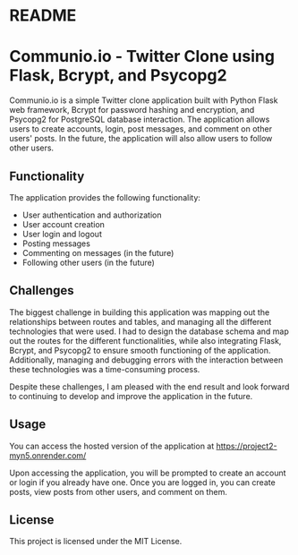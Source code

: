 # README

# Communio.io - Twitter Clone using Flask, Bcrypt, and Psycopg2

Communio.io is a simple Twitter clone application built with Python Flask web framework, Bcrypt for password hashing and encryption, and Psycopg2 for PostgreSQL database interaction. The application allows users to create accounts, login, post messages, and comment on other users' posts. In the future, the application will also allow users to follow other users.

## Functionality

The application provides the following functionality:

- User authentication and authorization
- User account creation
- User login and logout
- Posting messages
- Commenting on messages (in the future)
- Following other users (in the future)

## Challenges

The biggest challenge in building this application was mapping out the relationships between routes and tables, and managing all the different technologies that were used. I had to design the database schema and map out the routes for the different functionalities, while also integrating Flask, Bcrypt, and Psycopg2 to ensure smooth functioning of the application. Additionally, managing and debugging errors with the interaction between these technologies was a time-consuming process.

Despite these challenges, I am pleased with the end result and look forward to continuing to develop and improve the application in the future.

## Usage

You can access the hosted version of the application at https://project2-myn5.onrender.com/

Upon accessing the application, you will be prompted to create an account or login if you already have one. Once you are logged in, you can create posts, view posts from other users, and comment on them.

## License

This project is licensed under the MIT License.
